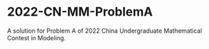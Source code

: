 # 2022-CN-MM-ProblemA

A solution for Problem A of 2022 China Undergraduate Mathematical Contest in Modeling. 

